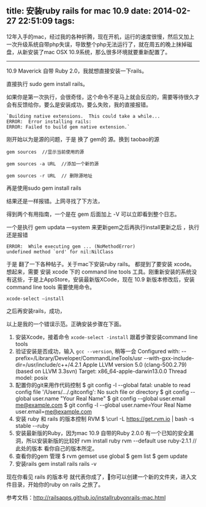title: 安装ruby rails for mac 10.9
date: 2014-02-27 22:51:09
tags:
---

12年入手的mac，经过我的各种折腾，现在开机，运行的速度很慢，然后又加上一次升级系统自带php失误，导致整个php无法运行了，就在周五的晚上抹掉磁盘，从新安装了mac OSX 10.9系统，那么很多环境就要重新配置了。

********

10.9 Maverick 自带 Ruby 2.0，我就想直接安装一下rails。

直接执行 sudo gem install rails。

如果你是第一次执行，会很奇怪，这个命令不是马上就会反应的，需要等待很久才会有反馈给你，要么是安装成功，要么失败，我的直接报错。

	`Building native extensions.  This could take a while...
	ERROR:  Error installing rails:
	ERROR: Failed to build gem native extension.`
	
刚开始以为是源的问题，于是 换了 gem的 源。换到 taobao的源

	gem sources  //显示当前使用的源

	gem sources -a URL  //添加一个新的源

	gem sources -r URL  // 删除源地址

再是使用sudo gem install rails

结果还是一样报错。上网寻找了下方法，

得到两个有用指南，一个是在 gem 后面加上 -V 可以立即看到整个日志。

一个是执行 gem updata —system  来更新gem之后再执行install更新之后 ，执行还是报错

	ERROR:  While executing gem ... (NoMethodError)
    undefined method `ord' for nil:NilClass
    
于是 翻了一下各种帖子。关于mac下安装ruby rails。 都提到了要安装 xcode。想起来，需要 安装 xcode 下的 command line tools 工具。刚重新安装的系统没有这些，于是上AppStore，安装最新版XCode，现在 10.9 新版本修改后，安装 command line tools 需要使用命令。

	xcode-select —install
	
之后再安装rails，成功，

以上是我的一个错误示范。正确安装步骤在下面。

1. 安装Xcode，接着命令 `xcode-select -install` 跟着步骤安装command line tools
2. 验证安装是否成功，输入 `gcc --version`, 稍等一会 
	Configured with: --prefix=/Library/Developer/CommandLineTools/usr --with-gxx-include-dir=/usr/include/c++/4.2.1
	Apple LLVM version 5.0 (clang-500.2.79) (based on LLVM 3.3svn)
	Target: x86_64-apple-darwin13.0.0
	Thread model: posix
3. 配置你的git来用作代码控制
	$ git config -l --global
	fatal: unable to read config file '/Users/.../.gitconfig': No such file or directory
	$ git config --global user.name "Your Real Name"
	$ git config --global user.email me@example.com
	$ git config -l --global
	user.name=Your Real Name
	user.email=me@example.com
4. 安装 ruby 和 rails 的版本控制 RVM
	$ \curl -L https://get.rvm.io | bash -s stable --ruby
5. 安装最新版的Ruby，因为mac 10.9 自带的Ruby 2.0.0 有一个已知的安全漏洞，所以安装新版的比较好
	rvm install ruby
	rvm --default use ruby-2.1.1 //此处的版本 看你自己的版本所定。
6. 查看你的gem 管理
	$ rvm gemset use global
	$ gem list
	$ gem update
7. 安装rails
	gem install rails
	rails -v

现在你看见 rails 的版本号 就代表你成了，你可以创建一个新的文件夹，进入文件目录，开始你的ruby on rails 之旅了。

参考文档：http://railsapps.github.io/installrubyonrails-mac.html
